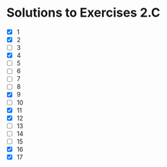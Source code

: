 # Solutions to Exercises 2.C

- [x] 1
- [x] 2
- [ ] 3
- [x] 4
- [ ] 5
- [ ] 6
- [ ] 7
- [ ] 8
- [x] 9
- [ ] 10
- [x] 11
- [x] 12
- [ ] 13
- [ ] 14
- [ ] 15
- [x] 16
- [x] 17